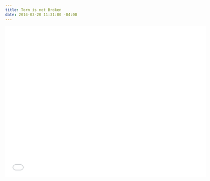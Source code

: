 ```yaml
---
title: Torn is not Broken
date: 2014-03-20 11:31:00 -04:00
---
```


<iframe width="640" height="480" src="//www.youtube.com/embed/WLiQs8Ha-Lc?rel=0&start=509" frameborder="0" allowfullscreen></iframe>
